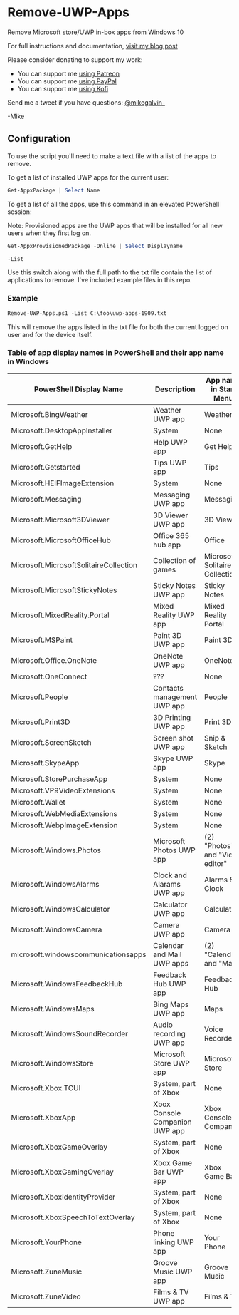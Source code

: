 # Remove-UWP-Apps

Remove Microsoft store/UWP in-box apps from Windows 10

For full instructions and documentation, [visit my blog post](https://gal.vin/2019/12/04/remove-uwp-apps/)

Please consider donating to support my work:

* You can support me [using Patreon](https://www.patreon.com/mikegalvin)
* You can support me [using PayPal](https://www.paypal.me/digressive)
* You can support me [using Kofi](https://ko-fi.com/mikegalvin)

Send me a tweet if you have questions: [@mikegalvin_](https://twitter.com/mikegalvin_)

-Mike

## Configuration

To use the script you'll need to make a text file with a list of the apps to remove.

To get a list of installed UWP apps for the current user:

``` powershell
Get-AppxPackage | Select Name
```

To get a list of all the apps, use this command in an elevated PowerShell session:

Note: Provisioned apps are the UWP apps that will be installed for all new users when they first log on.

``` powershell
Get-AppxProvisionedPackage -Online | Select Displayname
```

``` txt
-List
```

Use this switch along with the full path to the txt file contain the list of applications to remove. I've included example files in this repo.

### Example

``` txt
Remove-UWP-Apps.ps1 -List C:\foo\uwp-apps-1909.txt
```

This will remove the apps listed in the txt file for both the current logged on user and for the device itself.

### Table of app display names in PowerShell and their app name in Windows

| PowerShell Display Name                 | Description                    | App name in Start Menu          |
| --------------------------------------- | ------------------------------ | ------------------------------- |
| Microsoft.BingWeather                   | Weather UWP app                | Weather                         |
| Microsoft.DesktopAppInstaller           | System                         | None                            |
| Microsoft.GetHelp                       | Help UWP app                   | Get Help                        |
| Microsoft.Getstarted                    | Tips UWP app                   | Tips                            |
| Microsoft.HEIFImageExtension            | System                         | None                            |
| Microsoft.Messaging                     | Messaging UWP app              | Messaging                       |
| Microsoft.Microsoft3DViewer             | 3D Viewer UWP app              | 3D Viewer                       |
| Microsoft.MicrosoftOfficeHub            | Office 365 hub app             | Office                          |
| Microsoft.MicrosoftSolitaireCollection  | Collection of games            | Microsoft Solitaire Collection  |
| Microsoft.MicrosoftStickyNotes          | Sticky Notes UWP app           | Sticky Notes                    |
| Microsoft.MixedReality.Portal           | Mixed Reality UWP app          | Mixed Reality Portal            |
| Microsoft.MSPaint                       | Paint 3D UWP app               | Paint 3D                        |
| Microsoft.Office.OneNote                | OneNote UWP app                | OneNote                         |
| Microsoft.OneConnect                    | ???                            | None                            |
| Microsoft.People                        | Contacts management UWP app    | People                          |
| Microsoft.Print3D                       | 3D Printing UWP app            | Print 3D                        |
| Microsoft.ScreenSketch                  | Screen shot UWP app            | Snip & Sketch                   |
| Microsoft.SkypeApp                      | Skype UWP app                  | Skype                           |
| Microsoft.StorePurchaseApp              | System                         | None                            |
| Microsoft.VP9VideoExtensions            | System                         | None                            |
| Microsoft.Wallet                        | System                         | None                            |
| Microsoft.WebMediaExtensions            | System                         | None                            |
| Microsoft.WebpImageExtension            | System                         | None                            |
| Microsoft.Windows.Photos                | Microsoft Photos UWP app       | (2) "Photos" and "Video editor" |
| Microsoft.WindowsAlarms                 | Clock and Alarams UWP app      | Alarms & Clock                  |
| Microsoft.WindowsCalculator             | Calculator UWP app             | Calculator                      |
| Microsoft.WindowsCamera                 | Camera UWP app                 | Camera                          |
| microsoft.windowscommunicationsapps     | Calendar and Mail UWP apps     | (2) "Calendar" and "Mail"       |
| Microsoft.WindowsFeedbackHub            | Feedback Hub UWP app           | Feedback Hub                    |
| Microsoft.WindowsMaps                   | Bing Maps UWP app              | Maps                            |
| Microsoft.WindowsSoundRecorder          | Audio recording UWP app        | Voice Recorder                  |
| Microsoft.WindowsStore                  | Microsoft Store UWP app        | Microsoft Store                 |
| Microsoft.Xbox.TCUI                     | System, part of Xbox           | None                            |
| Microsoft.XboxApp                       | Xbox Console Companion UWP app | Xbox Console Companion          |
| Microsoft.XboxGameOverlay               | System, part of Xbox           | None                            |
| Microsoft.XboxGamingOverlay             | Xbox Game Bar UWP app          | Xbox Game Bar                   |
| Microsoft.XboxIdentityProvider          | System, part of Xbox           | None                            |
| Microsoft.XboxSpeechToTextOverlay       | System, part of Xbox           | None                            |
| Microsoft.YourPhone                     | Phone linking UWP app          | Your Phone                      |
| Microsoft.ZuneMusic                     | Groove Music UWP app           | Groove Music                    |
| Microsoft.ZuneVideo                     | Films & TV UWP app             | Films & TV                      |
